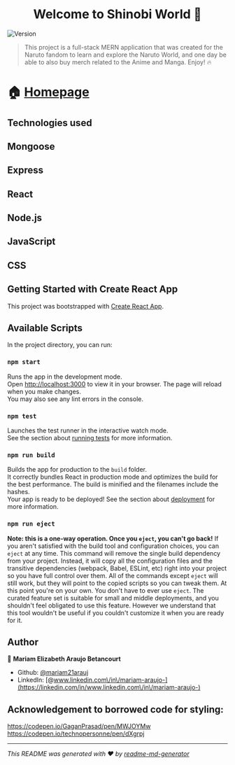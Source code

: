 <h1 align="center">Welcome to Shinobi World 👋</h1>
<p>
  <img alt="Version" src="https://img.shields.io/badge/version-0.1.0-blue.svg?cacheSeconds=2592000" />
</p>

> This project is a full-stack MERN application that was created for the Naruto fandom to learn and explore the Naruto World, and one day be able to also buy  merch related to the Anime and Manga. Enjoy! 🔥

# 🏠 [Homepage](https://shinobi-world.herokuapp.com/)

## Technologies used
## Mongoose
## Express
## React
## Node.js
## JavaScript
## CSS


## Getting Started with Create React App
This project was bootstrapped with [Create React App](https://github.com/facebook/create-react-app).
## Available Scripts
In the project directory, you can run:
### `npm start`
Runs the app in the development mode.\
Open [http://localhost:3000](http://localhost:3000) to view it in your browser.
The page will reload when you make changes.\
You may also see any lint errors in the console.
### `npm test`
Launches the test runner in the interactive watch mode.\
See the section about [running tests](https://facebook.github.io/create-react-app/docs/running-tests) for more information.
### `npm run build`
Builds the app for production to the `build` folder.\
It correctly bundles React in production mode and optimizes the build for the best performance.
The build is minified and the filenames include the hashes.\
Your app is ready to be deployed!
See the section about [deployment](https://facebook.github.io/create-react-app/docs/deployment) for more information.
### `npm run eject`
**Note: this is a one-way operation. Once you `eject`, you can't go back!**
If you aren't satisfied with the build tool and configuration choices, you can `eject` at any time. This command will remove the single build dependency from your project.
Instead, it will copy all the configuration files and the transitive dependencies (webpack, Babel, ESLint, etc) right into your project so you have full control over them. All of the commands except `eject` will still work, but they will point to the copied scripts so you can tweak them. At this point you're on your own.
You don't have to ever use `eject`. The curated feature set is suitable for small and middle deployments, and you shouldn't feel obligated to use this feature. However we understand that this tool wouldn't be useful if you couldn't customize it when you are ready for it.

## Author

👤 **Mariam Elizabeth Araujo Betancourt**

* Github: [@mariam21arauj](https://github.com/mariam21arauj)
* LinkedIn: [@www.linkedin.com\/in\/mariam-araujo-](https://linkedin.com/in/www.linkedin.com\/in\/mariam-araujo-)

## Acknowledgement to borrowed code for styling:
https://codepen.io/GaganPrasad/pen/MWJOYMw
https://codepen.io/technopersonne/pen/dXgrpj



***
_This README was generated with ❤️ by [readme-md-generator](https://github.com/kefranabg/readme-md-generator)_
